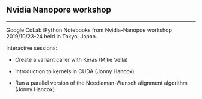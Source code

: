 ## Nvidia Nanopore workshop

---------------------------

Google CoLab iPython Notebooks from Nvidia-Nanopoe workshop 2019/10/23-24 held in Tokyo, Japan.

Interactive sessions:

- Create a variant caller with Keras (Mike Vella)

- Introduction to kernels in CUDA (Jonny Hancox)

- Run a parallel version of the Needleman-Wunsch alignment algorithm (Jonny Hancox)
